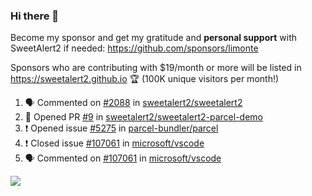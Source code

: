 ### Hi there 👋

Become my sponsor and get my gratitude and **personal support** with SweetAlert2 if needed: https://github.com/sponsors/limonte

Sponsors who are contributing with $19/month or more will be listed in https://sweetalert2.github.io 🏆 (100K unique visitors per month!)

<!--START_SECTION:activity-->
1. 🗣 Commented on [#2088](https://github.com/sweetalert2/sweetalert2/issues/2088) in [sweetalert2/sweetalert2](https://github.com/sweetalert2/sweetalert2)
2. 💪 Opened PR [#9](https://github.com/sweetalert2/sweetalert2-parcel-demo/pull/9) in [sweetalert2/sweetalert2-parcel-demo](https://github.com/sweetalert2/sweetalert2-parcel-demo)
3. ❗️ Opened issue [#5275](https://github.com/parcel-bundler/parcel/issues/5275) in [parcel-bundler/parcel](https://github.com/parcel-bundler/parcel)
4. ❗️ Closed issue [#107061](https://github.com/microsoft/vscode/issues/107061) in [microsoft/vscode](https://github.com/microsoft/vscode)
5. 🗣 Commented on [#107061](https://github.com/microsoft/vscode/issues/107061) in [microsoft/vscode](https://github.com/microsoft/vscode)
<!--END_SECTION:activity-->

![](https://github-readme-stats.vercel.app/api?username=limonte&theme=vue&show_icons=true)
